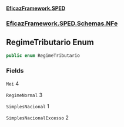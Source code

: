 #### [EficazFramework.SPED](EficazFrameworkSPED.md 'EficazFramework SPED')
### [EficazFramework.SPED.Schemas.NFe](EficazFramework.SPED.Schemas.NFe.md 'EficazFramework.SPED.Schemas.NFe')

## RegimeTributario Enum

```csharp
public enum RegimeTributario
```
### Fields

<a name='EficazFramework.SPED.Schemas.NFe.RegimeTributario.Mei'></a>

`Mei` 4

<a name='EficazFramework.SPED.Schemas.NFe.RegimeTributario.RegimeNormal'></a>

`RegimeNormal` 3

<a name='EficazFramework.SPED.Schemas.NFe.RegimeTributario.SimplesNacional'></a>

`SimplesNacional` 1

<a name='EficazFramework.SPED.Schemas.NFe.RegimeTributario.SimplesNacionalExcesso'></a>

`SimplesNacionalExcesso` 2